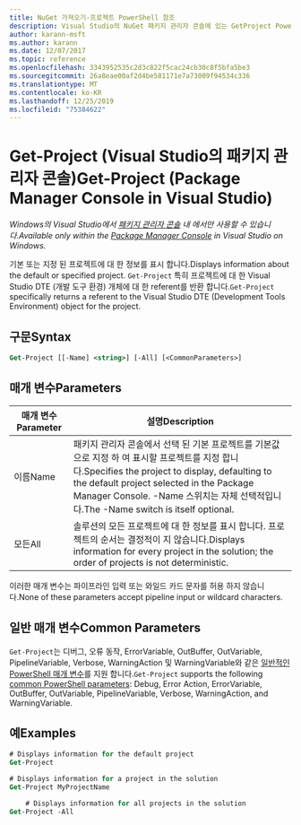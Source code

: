 ```yaml
---
title: NuGet 가져오기-프로젝트 PowerShell 참조
description: Visual Studio의 NuGet 패키지 관리자 콘솔에 있는 GetProject PowerShell 명령에 대 한 참조입니다.
author: karann-msft
ms.author: karann
ms.date: 12/07/2017
ms.topic: reference
ms.openlocfilehash: 3343952535c2d3c822f5cac24cb30c8f5bfa5be3
ms.sourcegitcommit: 26a8eae00af2d4be581171e7a73009f94534c336
ms.translationtype: MT
ms.contentlocale: ko-KR
ms.lasthandoff: 12/25/2019
ms.locfileid: "75384622"
---
```

# <a name="get-project-package-manager-console-in-visual-studio"></a><span data-ttu-id="c041d-103">Get-Project (Visual Studio의 패키지 관리자 콘솔)</span><span class="sxs-lookup"><span data-stu-id="c041d-103">Get-Project (Package Manager Console in Visual Studio)</span></span>

<span data-ttu-id="c041d-104">*Windows의 Visual Studio에서 [패키지 관리자 콘솔](../../consume-packages/install-use-packages-powershell.md) 내 에서만 사용할 수 있습니다.*</span><span class="sxs-lookup"><span data-stu-id="c041d-104">*Available only within the [Package Manager Console](../../consume-packages/install-use-packages-powershell.md) in Visual Studio on Windows.*</span></span>

<span data-ttu-id="c041d-105">기본 또는 지정 된 프로젝트에 대 한 정보를 표시 합니다.</span><span class="sxs-lookup"><span data-stu-id="c041d-105">Displays information about the default or specified project.</span></span> <span data-ttu-id="c041d-106">`Get-Project` 특히 프로젝트에 대 한 Visual Studio DTE (개발 도구 환경) 개체에 대 한 referent를 반환 합니다.</span><span class="sxs-lookup"><span data-stu-id="c041d-106">`Get-Project` specifically returns a referent to the Visual Studio DTE (Development Tools Environment) object for the project.</span></span>

## <a name="syntax"></a><span data-ttu-id="c041d-107">구문</span><span class="sxs-lookup"><span data-stu-id="c041d-107">Syntax</span></span>

```ps
Get-Project [[-Name] <string>] [-All] [<CommonParameters>]
```

## <a name="parameters"></a><span data-ttu-id="c041d-108">매개 변수</span><span class="sxs-lookup"><span data-stu-id="c041d-108">Parameters</span></span>

| <span data-ttu-id="c041d-109">매개 변수</span><span class="sxs-lookup"><span data-stu-id="c041d-109">Parameter</span></span> | <span data-ttu-id="c041d-110">설명</span><span class="sxs-lookup"><span data-stu-id="c041d-110">Description</span></span> |
| --- | --- |
| <span data-ttu-id="c041d-111">이름</span><span class="sxs-lookup"><span data-stu-id="c041d-111">Name</span></span> | <span data-ttu-id="c041d-112">패키지 관리자 콘솔에서 선택 된 기본 프로젝트를 기본값으로 지정 하 여 표시할 프로젝트를 지정 합니다.</span><span class="sxs-lookup"><span data-stu-id="c041d-112">Specifies the project to display, defaulting to the default project selected in the Package Manager Console.</span></span> <span data-ttu-id="c041d-113">-Name 스위치는 자체 선택적입니다.</span><span class="sxs-lookup"><span data-stu-id="c041d-113">The -Name switch is itself optional.</span></span> |
| <span data-ttu-id="c041d-114">모든</span><span class="sxs-lookup"><span data-stu-id="c041d-114">All</span></span> | <span data-ttu-id="c041d-115">솔루션의 모든 프로젝트에 대 한 정보를 표시 합니다. 프로젝트의 순서는 결정적이 지 않습니다.</span><span class="sxs-lookup"><span data-stu-id="c041d-115">Displays information for every project in the solution; the order of projects is not deterministic.</span></span> |

<span data-ttu-id="c041d-116">이러한 매개 변수는 파이프라인 입력 또는 와일드 카드 문자를 허용 하지 않습니다.</span><span class="sxs-lookup"><span data-stu-id="c041d-116">None of these parameters accept pipeline input or wildcard characters.</span></span>

## <a name="common-parameters"></a><span data-ttu-id="c041d-117">일반 매개 변수</span><span class="sxs-lookup"><span data-stu-id="c041d-117">Common Parameters</span></span>

<span data-ttu-id="c041d-118">`Get-Project`는 디버그, 오류 동작, ErrorVariable, OutBuffer, OutVariable, PipelineVariable, Verbose, WarningAction 및 WarningVariable와 같은 [일반적인 PowerShell 매개 변수](https://go.microsoft.com/fwlink/?LinkID=113216)를 지원 합니다.</span><span class="sxs-lookup"><span data-stu-id="c041d-118">`Get-Project` supports the following [common PowerShell parameters](https://go.microsoft.com/fwlink/?LinkID=113216): Debug, Error Action, ErrorVariable, OutBuffer, OutVariable, PipelineVariable, Verbose, WarningAction, and WarningVariable.</span></span>

## <a name="examples"></a><span data-ttu-id="c041d-119">예</span><span class="sxs-lookup"><span data-stu-id="c041d-119">Examples</span></span>

```ps
# Displays information for the default project
Get-Project

# Displays information for a project in the solution
Get-Project MyProjectName

    # Displays information for all projects in the solution
Get-Project -All
```